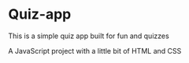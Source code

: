 # Quiz-app
This is a simple quiz app built for fun and quizzes

A JavaScript project with a little bit of HTML and CSS
